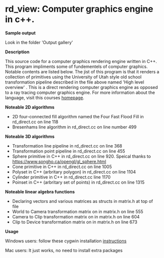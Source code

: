 # rd_view: Computer graphics engine in c++.

**Sample output**

Look in the folder 'Output gallery'


**Description**

This source code for a computer graphics rendering engine written in C++. This program impliments some of fundementels of
computer graphics. Notable contents are listed below. The jist of this program is that it renders a collection of primitives
using the University of Utah style old school transformation pipeline described in the file above named 'High level overview' . This is a direct rendering computer graphics engine as opposed
to a ray tracing computer graphics engine. For more information about the language, visit this courses [homepage](http://graphics.cs.niu.edu/).

**Noteable 2D algorithms**
* 2D four-connected fill algorithm named the Four Fast Flood Fill in rd_direct.cc on line 118
* Bresenhams line algorithm in rd_direct.cc on line number 499

**Noteable 3D algorithms**
* Transformation line pipeline in rd_direct.cc on line 368
* Transformation point pipeline in rd_direct.cc on line 455
* Sphere primitive in C++ in rd_direct.cc on line 920. Speical thanks to https://www.songho.ca/opengl/gl_sphere.html
* Cone primitive in C++ in rd_direct.cc on line 1005
* Polyset in C++ (arbritary polygon) in rd_direct.cc on line 1104
* Cylinder primitive in C++ in rd_direct.cc line 1170
* Poinset in C++ (arbritary set of points) in rd_direct.cc on line 1315

**Noteable linear algebra functions**
* Declaring vectors and various matrices as structs in matrix.h at top of file
* World to Camera transformation matrix on in matrix.h on line 555
* Camera to Clip transformation matrix on in matrix.h on line 604
* Clip to Device transformation matrix on in matrix.h on line 673

**Usage**

Windows users: follow these cygwin installation [instructions](http://graphics.cs.niu.edu/csci631/cyginstall.html) 

Mac users: It just works, no need to install extra packages
